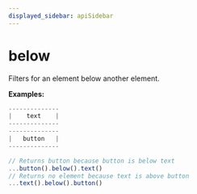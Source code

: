```yaml
---
displayed_sidebar: apiSidebar
---
```

# below

Filters for an element below another element.

**Examples:**
```typescript 
--------------
|    text    |
--------------
--------------
|   button   |
--------------

// Returns button because button is below text
...button().below().text()
// Returns no element because text is above button
...text().below().button()
```

